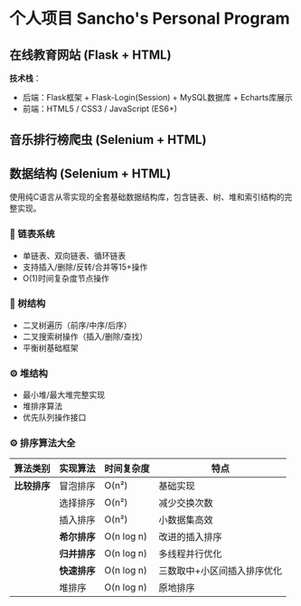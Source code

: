 # 个人项目 Sancho's Personal Program

## 在线教育网站 (Flask + HTML) 
**技术栈**：
- 后端：Flask框架 + Flask-Login(Session) + MySQL数据库 + Echarts库展示
- 前端：HTML5 / CSS3 / JavaScript (ES6+)

## 音乐排行榜爬虫 (Selenium + HTML)

## 数据结构 (Selenium + HTML)
使用纯C语言从零实现的全套基础数据结构库，包含链表、树、堆和索引结构的完整实现。

### 📌 链表系统
- 单链表、双向链表、循环链表
- 支持插入/删除/反转/合并等15+操作
- O(1)时间复杂度节点操作

### 🌳 树结构
- 二叉树遍历（前序/中序/后序）
- 二叉搜索树操作（插入/删除/查找）
- 平衡树基础框架

### ⚙️ 堆结构
- 最小堆/最大堆完整实现
- 堆排序算法
- 优先队列操作接口

### ⚙️ 排序算法大全
| 算法类别 | 实现算法 | 时间复杂度 | 特点 |
|----------|----------|------------|------|
| **比较排序** | 冒泡排序 | O(n²) | 基础实现 |
|  | 选择排序 | O(n²) | 减少交换次数 |
|  | 插入排序 | O(n²) | 小数据集高效 |
|  | **希尔排序** | O(n log n) | 改进的插入排序 |
|  | **归并排序** | O(n log n) | 多线程并行优化 |
|  | **快速排序** | O(n log n) | 三数取中+小区间插入排序优化 |
|  | 堆排序 | O(n log n) | 原地排序 |
